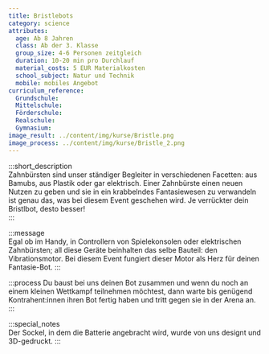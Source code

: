 ```yaml
---
title: Bristlebots
category: science
attributes:
  age: Ab 8 Jahren
  class: Ab der 3. Klasse
  group_size: 4-6 Personen zeitgleich
  duration: 10-20 min pro Durchlauf
  material_costs: 5 EUR Materialkosten
  school_subject: Natur und Technik
  mobile: mobiles Angebot
curriculum_reference:
  Grundschule:   
  Mittelschule:   
  Förderschule:    
  Realschule:
  Gymnasium:
image_result: ../content/img/kurse/Bristle.png
image_process: ../content/img/kurse/Bristle_2.png
---
```

:::short_description  
Zahnbürsten sind unser ständiger Begleiter in verschiedenen Facetten: aus Bamubs, aus Plastik oder gar elektrisch. Einer Zahnbürste einen neuen Nutzen zu geben und sie in ein krabbelndes Fantasiewesen zu verwandeln ist genau das, was bei diesem Event geschehen wird. Je verrückter dein Bristlbot, desto besser!  
:::

:::message  
Egal ob im Handy, in Controllern von Spielekonsolen oder elektrischen Zahnbürsten; all diese Geräte beinhalten das selbe Bauteil: den Vibrationsmotor. Bei diesem Event fungiert dieser Motor als Herz für deinen Fantasie-Bot.
:::  

:::process
Du baust bei uns deinen Bot zusammen und wenn du noch an einem kleinen Wettkampf teilnehmen möchtest, dann warte bis genügend Kontrahent:innen ihren Bot fertig haben und tritt gegen sie in der Arena an.
:::

:::special_notes  
Der Sockel, in dem die Batterie angebracht wird, wurde von uns designt und 3D-gedruckt.
:::
